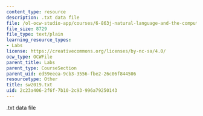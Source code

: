 ```yaml
---
content_type: resource
description: .txt data file
file: /ol-ocw-studio-app/courses/6-863j-natural-language-and-the-computer-representation-of-knowledge-spring-2003/2c23a4062f6f7b102c93996a79250143_sw2019.txt
file_size: 8729
file_type: text/plain
learning_resource_types:
- Labs
license: https://creativecommons.org/licenses/by-nc-sa/4.0/
ocw_type: OCWFile
parent_title: Labs
parent_type: CourseSection
parent_uid: ed59eeea-9cb3-3556-fbe2-26c06f844506
resourcetype: Other
title: sw2019.txt
uid: 2c23a406-2f6f-7b10-2c93-996a79250143
---
```

.txt data file